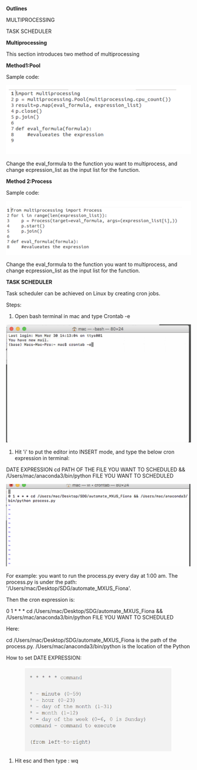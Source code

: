 **Outlines**

MULTIPROCESSING

TASK SCHEDULER

**Multiprocessing**

This section introduces two method of multiprocessing

**Method1:Pool**

Sample code:

<p align="center">
  <img src="https://github.com/globalaiorg/ParallelProcessing-MemoryMgt-TaskScheduler/blob/main/image/Picture26.png">
</p>

Change the eval\_formula to the function you want to multiprocess, and change ecpression\_list as the input list for the function.

**Method 2:Process**

Sample code:

<p align="center">
  <img src="https://github.com/globalaiorg/ParallelProcessing-MemoryMgt-TaskScheduler/blob/main/image/Picture27.png">
</p>

Change the eval\_formula to the function you want to multiprocess, and change ecpression\_list as the input list for the function.

**TASK SCHEDULER**

Task scheduler can be achieved on Linux by creating cron jobs.

Steps:

1. Open bash terminal in mac and type Crontab -e

<p align="center">
  <img src="https://github.com/globalaiorg/ParallelProcessing-MemoryMgt-TaskScheduler/blob/main/image/Picture28.png">
</p>

1. Hit &#39;i&#39; to put the editor into INSERT mode, and type the below cron expression in terminal:

DATE EXPRESSION cd PATH OF THE FILE YOU WANT TO SCHEDULED &amp;&amp; /Users/mac/anaconda3/bin/python FILE YOU WANT TO SCHEDULED

<p align="center">
  <img src="https://github.com/globalaiorg/ParallelProcessing-MemoryMgt-TaskScheduler/blob/main/image/Picture29.png">
</p>

For example: you want to run the process.py every day at 1:00 am. The process.py is under the path: &#39;/Users/mac/Desktop/SDG/automate\_MXUS\_Fiona&#39;.

Then the cron expression is:

0 1 \* \* \* cd /Users/mac/Desktop/SDG/automate\_MXUS\_Fiona &amp;&amp; /Users/mac/anaconda3/bin/python FILE YOU WANT TO SCHEDULED

Here:

cd /Users/mac/Desktop/SDG/automate\_MXUS\_Fiona is the path of the process.py. /Users/mac/anaconda3/bin/python is the location of the Python

How to set DATE EXPRESSION:

<p align="center">
  <img src="https://github.com/globalaiorg/ParallelProcessing-MemoryMgt-TaskScheduler/blob/main/image/Picture30.png">
</p>

1. Hit esc and then type : wq
